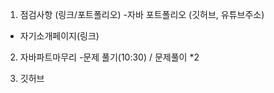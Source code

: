 
1. 점검사항 (링크/포트폴리오)
-자바 포트폴리오 (깃허브, 유튜브주소)
- 자기소개페이지(링크)

2. 자바파트마무리
-문제 풀기(10:30) / 문제풀이 *2

3. 깃허브